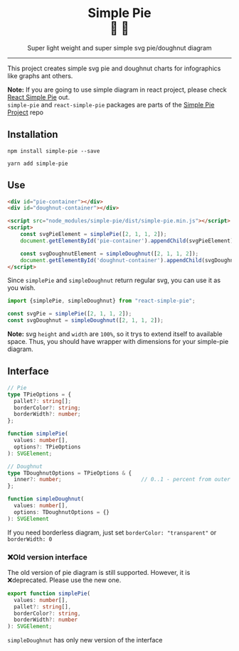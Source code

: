 <div align="center">
  <h1>Simple Pie<br/>🥧 🍩</h1>
  <p>Super light weight and super simple svg pie/doughnut diagram</p>
</div>

<hr/>

This project creates simple svg pie and doughnut charts for infographics like graphs ant others.

**Note:** If you are going to use simple diagram in react project, please check [React Simple Pie](https://github.com/serjilyashenko/react-simple-pie/tree/master/src/packages/react-simple-pie) out.\
`simple-pie` and `react-simple-pie` packages are parts of the [Simple Pie Project](https://github.com/serjilyashenko/simple-pie-project) repo

## Installation

```shell
npm install simple-pie --save

yarn add simple-pie
```

## Use

```html
<div id="pie-container"></div>
<div id="doughnut-container"></div>

<script src="node_modules/simple-pie/dist/simple-pie.min.js"></script>
<script>
    const svgPieElement = simplePie([2, 1, 1, 2]);
    document.getElementById('pie-container').appendChild(svgPieElement);

    const svgDoughnutElement = simpleDoughnut([2, 1, 1, 2]);
    document.getElementById('doughnut-container').appendChild(svgDoughnutElement);
</script>
```

Since `simplePie` and `simpleDoughnut` return regular svg, you can use it as you wish.

```js
import {simplePie, simpleDoughnut} from "react-simple-pie";

const svgPie = simplePie([2, 1, 1, 2]);
const svgDoughnut = simpleDoughnut([2, 1, 1, 2]);
```

**Note:** svg `height` and `width` are `100%`, so it trys to extend itself to available space. Thus, you should have wrapper with dimensions for your simple-pie diagram.

## Interface

```ts
// Pie
type TPieOptions = {
  pallet?: string[];
  borderColor?: string;
  borderWidth?: number;
};

function simplePie(
  values: number[],
  options?: TPieOptions
): SVGElement;

// Doughnut
type TDoughnutOptions = TPieOptions & {
  inner?: number;                         // 0..1 - percent from outer radius
};

function simpleDoughnut(
  values: number[],
  options: TDoughnutOptions = {}
): SVGElement
```

If you need borderless diagram, just set `borderColor: "transparent"` or `borderWidth: 0`

### ❌Old version interface

The old version of pie diagram is still supported. However, it is ❌deprecated. Please use the new one.

```ts
export function simplePie(
  values: number[],
  pallet?: string[],
  borderColor?: string,
  borderWidth?: number
): SVGElement;
```

`simpleDoughnut` has only new version of the interface
